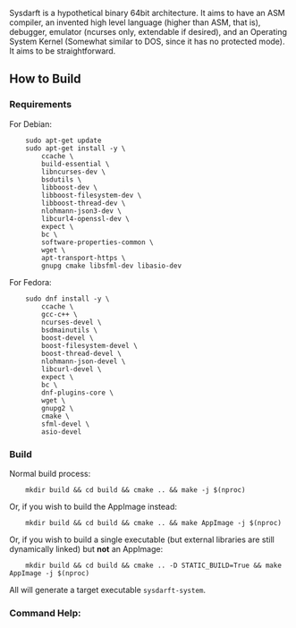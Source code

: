 <!--
    Sysdarft.md
    
    Copyright 2025 Anivice Ives
    
    This program is free software: you can redistribute it and/or modify
    it under the terms of the GNU General Public License as published by
    the Free Software Foundation, either version 3 of the License, or
    (at your option) any later version.
    
    This program is distributed in the hope that it will be useful,
    but WITHOUT ANY WARRANTY; without even the implied warranty of
    MERCHANTABILITY or FITNESS FOR A PARTICULAR PURPOSE.  See the
    GNU General Public License for more details.
    
    You should have received a copy of the GNU General Public License
    along with this program.  If not, see <https://www.gnu.org/licenses/>.
    
    SPDX-License-Identifier: GPL-3.0-or-later
-->

Sysdarft is a hypothetical binary 64bit architecture.
It aims to have an ASM compiler, an invented high level language (higher than ASM, that is),
debugger, emulator (ncurses only, extendable if desired),
and an Operating System Kernel (Somewhat similar to DOS, since it has no protected mode).
It aims to be straightforward.

## How to Build

### Requirements

For Debian:

```shell
    sudo apt-get update
    sudo apt-get install -y \
        ccache \
        build-essential \
        libncurses-dev \
        bsdutils \
        libboost-dev \
        libboost-filesystem-dev \
        libboost-thread-dev \
        nlohmann-json3-dev \
        libcurl4-openssl-dev \
        expect \
        bc \
        software-properties-common \
        wget \
        apt-transport-https \
        gnupg cmake libsfml-dev libasio-dev
```

For Fedora:

```shell
    sudo dnf install -y \
        ccache \
        gcc-c++ \
        ncurses-devel \
        bsdmainutils \
        boost-devel \
        boost-filesystem-devel \
        boost-thread-devel \
        nlohmann-json-devel \
        libcurl-devel \
        expect \
        bc \
        dnf-plugins-core \
        wget \
        gnupg2 \
        cmake \
        sfml-devel \
        asio-devel
```

### Build

Normal build process:

```shell
    mkdir build && cd build && cmake .. && make -j $(nproc)
```

Or, if you wish to build the AppImage instead:

```shell
    mkdir build && cd build && cmake .. && make AppImage -j $(nproc)
```

Or, if you wish to build a single executable
(but external libraries are still dynamically linked)
but **not** an AppImage:

```shell
    mkdir build && cd build && cmake .. -D STATIC_BUILD=True && make AppImage -j $(nproc)
```

All will generate a target executable `sysdarft-system`.

### Command Help:

```shell

```
